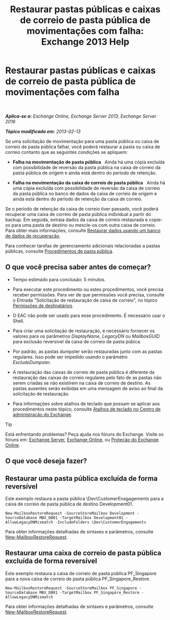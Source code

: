 ﻿---
title: 'Restaurar pastas públicas e caixas de correio de pasta pública de movimentações com falha: Exchange 2013 Help'
TOCTitle: Restaurar pastas públicas e caixas de correio de pasta pública de movimentações com falha
ms:assetid: 2ade83c9-5f9b-4945-bf32-48fa8185b515
ms:mtpsurl: https://technet.microsoft.com/pt-br/library/JJ983802(v=EXCHG.150)
ms:contentKeyID: 52058807
ms.date: 05/22/2018
mtps_version: v=EXCHG.150
ms.translationtype: MT
---

# Restaurar pastas públicas e caixas de correio de pasta pública de movimentações com falha

 

_**Aplica-se a:** Exchange Online, Exchange Server 2013, Exchange Server 2016_

_**Tópico modificado em:** 2013-02-13_

Se uma solicitação de movimentação para uma pasta pública ou caixa de correio de pasta pública falhar, você poderá restaurar a pasta ou caixa de correio contanto que as seguintes condições se apliquem:

  - **Falha na movimentação de pasta pública**   Ainda há uma cópia excluída com possibilidade de reversão da pasta pública na caixa de correio da pasta pública de origem e ainda está dentro do período de retenção.

  - **Falha na movimentação da caixa de correio de pasta pública**   Ainda há uma cópia excluída com possibilidade de reversão da caixa de correio da pasta pública no banco de dados da caixa de correio de origem e ainda está dentro do período de retenção da caixa de correio.

Se o período de retenção da caixa de correio tiver passado, você poderá recuperar uma caixa de correio de pasta pública individual a partir do backup. Em seguida, extraia dados da caixa de correio restaurada e copie-os para uma pasta de destino ou mescle-os com outra caixa de correio. Para obter mais informações, consulte [Restaurar dados usando um banco de dados de recuperação](restore-data-using-a-recovery-database-exchange-2013-help.md).

Para conhecer tarefas de gerenciamento adicionais relacionadas a pastas públicas, consulte [Procedimentos de pasta pública](public-folder-procedures-exchange-2013-help.md).

## O que você precisa saber antes de começar?

  - Tempo estimado para conclusão: 5 minutos.

  - Para executar este procedimento ou estes procedimentos, você precisa receber permissões. Para ver de que permissões você precisa, consulte o Entrada "Solicitação de restauração de caixa de correio", no tópico [Permissões de destinatários](recipients-permissions-exchange-2013-help.md).

  - O EAC não pode ser usado para esse procedimento. É necessário usar o Shell.

  - Para criar uma solicitação de restauração, é necessário fornecer os valores para os parâmetros *DisplayName*, *LegacyDN* ou *MailboxGUID* para exclusão reversível da caixa de correio de pasta púbica.

  - Por padrão, as pastas dumpster serão restauradas junto com as pastas regulares. Isso pode ser impedido usando o parâmetro *ExcludeDumpster*.

  - A restauração das caixas de correio de pasta pública é diferente da restauração das caixas de correio regulares pelo fato de as pastas não serem criadas se não existirem na caixa de correio de destino. As pastas ausentes serão exibidas em uma mensagem de aviso ao final da solicitação de restauração.

  - Para informações sobre atalhos de teclado que possam se aplicar aos procedimentos neste tópico, consulte [Atalhos de teclado no Centro de administração do Exchange](keyboard-shortcuts-in-the-exchange-admin-center-exchange-online-protection-help.md).


> [!TIP]
> Está enfrentando problemas? Peça ajuda nos fóruns do Exchange. Visite os fóruns em: <A href="https://go.microsoft.com/fwlink/p/?linkid=60612">Exchange Server</A>, <A href="https://go.microsoft.com/fwlink/p/?linkid=267542">Exchange Online</A>, ou <A href="https://go.microsoft.com/fwlink/p/?linkid=285351">Proteção do Exchange Online</A>.



## O que você deseja fazer?

## Restaurar uma pasta pública excluída de forma reversível

Este exemplo restaura a pasta pública \\Dev\\CustomerEnagagements para a caixa de correio de pasta pública de destino Development01.

    New-MailboxRestoreRequest -SourceStoreMailbox Development -SourceDatabase MBX_DB01 -TargetMailbox Development01 -AllowLegacyDNMismatch -IncludeFolders \Dev\CustomerEngagements

Para obter informações detalhadas de sintaxes e parâmetros, consulte [New-MailboxRestoreRequest](https://technet.microsoft.com/pt-br/library/ff829875\(v=exchg.150\)).

## Restaurar uma caixa de correio de pasta pública excluída de forma reversível

Este exemplo restaura a caixa de correio de pasta pública PF\_Singapore para a nova caixa de correio de pasta pública PF\_Singapore\_Restore.

    New-MailboxRestoreRequest -SourceStoreMailbox PF_Singapore -SourceDatabase MBX_DB01 -TargetMailbox PF_Singapore_Restore -AllowLegacyDNMismatch

Para obter informações detalhadas de sintaxes e parâmetros, consulte [New-MailboxRestoreRequest](https://technet.microsoft.com/pt-br/library/ff829875\(v=exchg.150\)).

